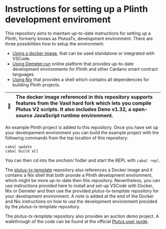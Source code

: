 # Instructions for setting up a Plinth development enviroment 

This repository aims to maintain up-to-date instructions for setting up a Plinth, formerly knows as PlutusTx, development environment. There are three possibilities how to setup the environment:  
* [Using a docker image](https://github.com/iohkedu/plutus-dev-env/blob/main/instructions/using-docker.md), that can be used standalone or integrated with VSCode. 
* [Using Demeter.run](https://github.com/iohkedu/plutus-dev-env/blob/main/instructions/using-demeter-run.md) online platform that provides up-to-date development environments for Plinth and other Cardano smart contract languages. 
* [Using Nix](https://github.com/iohkedu/plutus-dev-env/blob/main/instructions/using-nix.md) that provides a shell which contains all dependencies for building Plinth projects.  

| :whale:       | The docker image referenced in this repository supports features from the **Vasil hard fork** which lets you compile Plutus V2 scripts. It also includes Deno v1.32, a open-source JavaScript runtime environment. |  
|---------------|:-------------------------------------------------------------------------------------------------------------------------------------------------------------------------------|  

An example Plinth project is added to this repository. Once you have set up your developement environment you can build the example project with the following commands from the top location of this repository: 
```console
cabal update
cabal build all
```

You can then cd into the *onchain/* fodler and start the REPL with `cabal repl`. 

The [plutus-tx-template](https://github.com/IntersectMBO/plutus-tx-template/tree/main) repository also references a Docker image and it contains a Nix shell that both provide a Plinth development environment, 
which might be more up-to-date then this repository. Nevertheless, you can use instructions provided here to install and set-up VSCode with Docker, Nix or Demeter and then use the provided *plutus-tx-template* 
repository for your development environment. A note is added at the end of the Docker and Nix instructions on how to use the development environment provided by the *plutus-tx-template* repository. 

The *plutus-tx-template* repository also provides an auction demo project. A walkthrough of the code can be found at the official [Plutus user guide](https://plutus.cardano.intersectmbo.org/docs/simple-example/plutus-tx-code/).  

